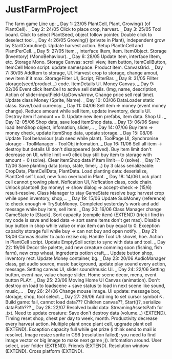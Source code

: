 # JustFarmProject
The farm game
Line up:
_ Day 1: 23/05
PlantCell, Plant, Growing() (of PlantCell).
_ Day 2: 24/05
Click to place crop, harvest.
_ Day 3: 25/05
Tool board.
Click to select PlantSeed, object follow pointer.
Double click to deselect tool.
_ Day 4: 26/05
Growing() (private in Plant), independent grow by StartCoroutine().
Update harvest action.
Setup PlantInCell and PlantPerCell.
_ Day 5: 27/05
Item, , interface IItem, Item<IItem>.
ItemObject.
Storage (Inventory) (MonoBehaviour).
_ Day 6: 28/05
Update Item<IItem>, interface IItem, etc.
Storage Mono.
Storage Canvas: scroll view, item button, ItemCellButton,  ItemCell Mono script.
update namespace.
Product item.
CanvasGrid.
_ Day 7: 30/05
AddItem to storage, UI.
Harvest crop to storage, change amout, new item if it max.
StorageFilter UI, Script, FilterBar.
_ Day 8: 31/05
Fillter storage(seed/product...) code.
ItemDetails UI.
Money Canvas.
_ Day 9: 02/06
Event click ItemCell to active sell details.
(Img, name, description, Action of slider-inputField-UpDownArrow, Change price sell real time).
Update class Money (Sprite, Name).
_ Day 10: 03/06
DataLoader static class.
Save/Load currency.
_ Day 11: 04/06
Sell item => money (event money change).
Reduce amount while sell item, update inventory, details UI.
Destroy item if amount == 0.
Update new item prefabs, item data.
Shop UI.
_ Day 12: 05/06
Shop data, save load itemShop data.
_ Day 13: 06/06
Save load itemShop object, infomation, slider,...
_ Day 14: 07/06
Buy item => money check, update itemShop data, update storage.
_ Day 15: 08/06
Update Tool behaviour (sub seed while plant).
ToolPage UI, Synchronise storage - ToolManager - ToolObj infomation.
_ Day 16: 11/06
Sell all item -> destroy but details UI don't disappeared (solved).
Buy item limit don't decrease on UI, while limit ==0 click buy still buy item to storage with amount = 0 (solve).
Clear itemShop data if item limit==0 (solve).
_ Day 17: 12/06
Save planting data (crop, state, timer,...) by 3 class serializeable: CropData, PlantCellData, PlantData.
Load planting data: deserialize, PlantCell self Load, new func overload in Plant.
_ Day 18: 14/06
Lock plant cell cannot growing plant.
Nofication UI, Nofication class, code chain.
Unlock plantcell (by money) => show dialog => accept-check => (15/6) result-resolve.
Class Manager to stay GameState resolve bug: harvest crop while open inventory, shop,...
_ Day 19: 15/06
Update SubMoney (reference) to check enough => TrySubMoney.
Completed yesterday's work and add message while buy item, sell item.
_ Day 20: 16/06
Class Manager change GameState to [Stack].
Sort capacity (compile item) (EXTEND) (trick i find in my code is save and load data => sort same items don't get max).
Disable buy button in shop while value or max item can buy equal to 0.
Exception capacity storage full while buy -> can not buy and open notify.
_ Day 21: 18/06
Canvas Scaler to auto rezise obj.
Handle Tool UI: shovel, hoe. Action in PlantCell script.
Update EmptySoil script to sync with data and tool.
_ Day 22: 19/06
Decor tile palette, add new creature comming soon (fishing, fish farm), new crop wheat, ingredents potion craft,...
Update button shop, inventory rect.
Update Money container, bg.
_ Day 23: 20/06
AudioManager class, get audio source, music background, update play sound every action, message.
Setting canvas UI, slider sound/music UI.
_ Day 24: 22/06
Setting button, event nav, value change slider.
Home scene decor, menu, event button PLAY.
_ Day 25: 23/06
Moving Home UI Canvas (animation).
Don't destroy on load to loadscene + save status to load in next scene like sound, music,...
_ Day 26: 24/06
Change mouse image.
UI update: message box, storage, shop, tool select.
_ Day 27: 26/06
Add img to set cursor symbol ↖️.
Build game: fail, cannot load data??? Children canvas??, Start()?, serialize dataPath???
_ Day 28: 22/07
Resolved build data: StreamingAssetsPath for .txt.
Need to update creature:
Save don't destroy data (volume...) (EXTEND).
Timing reset shop, chest per day to week, month.
Productivity decrease every harvest action.
Multiple plant once plant cell, upgrade plant cell (EXTEND).
Exception capacity full while get prize (i think send to mail is resolve).
Image resize sprite in CS6 (resolution failed): you need to find image vector or big image to make next game ;)).
Infomation around.
User select, user folder (EXTEND).
Friends (EXTEND).
Resolution window (EXTEND).
Cross platform (EXTEND).
